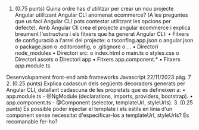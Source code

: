 1. (0.75 punts) Quina ordre has d'utilitzar per crear un nou projecte Angular utilitzant
Angular CLI anomenat ecommerce? (A les preguntes que us faci Angular CLI pots
contestar utilitzant les opcions per defecte).
Amb Angular Cli crea el projecte angular ecommerce i explica breument
l'estructura i els fitxers que ha generat Angular CLI:
• Fitxers de configuració a l'arrel del projecte:
o tsconfing.app.json
o angular.json
o package.json
o .editorconfig,
o .gitignore
o …
• Directori node_modules
• Directori src:
o index.html
o main.ts
o styles.css
o Directori assets
o Directori app
▪ Fitxers app.component.*
▪ Fitxers app.module.ts

Desenvolupament front-end amb frameworks Javascript 22/11/2023 pàg. 7
2. (0.25 punts) Explica cadascun dels següents decoradors generats per Angular
CLI, detallant cadascuna de les propietats que es defineixen a:
• app.module.ts - @NgModule (declarations, imports,
providers, bootstrap).
• app.component.ts - @Component (selector, templateUrl,
styleUrls).
3. (0.25 punts) És possible poder injectar el template i els estils en línia d'un
component sense necessitat d'especificar-los a templateUrl, styleUrls? És
recomanable fer-ho?